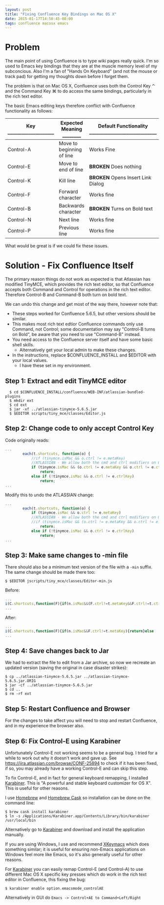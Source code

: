 ```yaml
---
layout: post
title: "Fixing Confluence Key Bindings on Mac OS X"
date: 2015-01-17T14:50:45-08:00
tags: confluence macosx emacs
---
```


Problem
=======

The main point of using Confluence is to type wiki pages really
quick. I'm so used to Emacs key bindings that they are at the muscle
memory level of my subconcious. Also I'm a fan of "Hands On Keyboard"
(and not the mouse or track pad) for getting my thoughts down before I
forget them.

The problem is that on Mac OS X, Confluence uses both the Control Key &#x2303; and the
Command Key &#x2318; to do access the same bindings, particularly in the rich text editor.

The basic Emacs editing keys therefore conflict with Confluence functionality as follows:

| Key ____________________ | Expected Meaning ________ | Default Functionality _____________________________ |
| -- | - | - |
|Control-A|Move to beginning of line|Works Fine|
|Control-E|Move to end of line|**BROKEN** Does nothing|
|Control-K|Kill line|**BROKEN** Opens Insert Link Dialog|
|Control-F|Forward character|Works fine|
|Control-B|Backwards character|**BROKEN** Turns on Bold text|
|Control-N|Next line|Works fine|
|Control-P|Previous line|Works fine|

What would be great is if we could fix these issues.

Solution - Fix Confluence Itself
================================

The primary reason things do not work as expected is that Atlassian
has modified TinyMCE, which provides the rich text editor, so that
Confluence accepts both Command and Control for operations in the rich
text editor. Therefore Control-B and Command-B both turn on bold text.

We can undo this change and get most of the way there, however note that:

* These steps worked for Confluence 5.6.5, but other versions should be similar.
* This makes most rich text edtior Confluence commands only use
  Command, not Control; some documentation may say "Control-B turns on
  Bold", be aware that you need to use "Command-B" instead.
* You need access to the Confluence server itself and have some basic shell skills.
  * Alternatively get your local admin to make these changes.
* In the instructions, replace $CONFLUENCE_INSTALL and $EDITOR with your local values.
  * I have these set in my environment.

Step 1: Extract and edit TinyMCE editor
---------------------------------------

```console
  $ cd $CONFLUENCE_INSTALL/confluence/WEB-INF/atlassian-bundled-plugins
  $ mkdir ext
  $ cd ext
  $ jar -xf ../atlassian-tinymce-5.6.5.jar
  $ $EDITOR scripts/tiny_mce/classes/Editor.js
```

Step 2: Change code to only accept Control Key
----------------------------------------------

Code originally reads:

```javascript
...
		each(t.shortcuts, function(o) {
			//if (tinymce.isMac && o.ctrl != e.metaKey)
			//ATLASSIAN - We allow both the cmd and ctrl modifiers on OSX
			if (tinymce.isMac && (o.ctrl != e.metaKey && o.ctrl != e.ctrlKey))
				return;
			else if (!tinymce.isMac && o.ctrl != e.ctrlKey)
				return;
...
```

Modify this to undo the ATLASSIAN change:

```javascript
...
		each(t.shortcuts, function(o) {
			if (tinymce.isMac && o.ctrl != e.metaKey)
			//ATLASSIAN - We allow both the cmd and ctrl modifiers on OSX
			//if (tinymce.isMac && (o.ctrl != e.metaKey && o.ctrl != e.ctrlKey))
				return;
			else if (!tinymce.isMac && o.ctrl != e.ctrlKey)
				return;
...
```

Step 3: Make same changes to -min file
--------------------------------------

There should also be a minimum text version of the file with a `-min`
suffix. The same change should be made there too:

```console
$ $EDITOR jscripts/tiny_mce/classes/Editor-min.js
```

Before:

```javascript
...
i(C.shortcuts,function(F){if(n.isMac&&(F.ctrl!=t.metaKey&&F.ctrl!=t.ctrlKey)){return}else
...
```

After:

```javascript
...
i(C.shortcuts,function(F){if(n.isMac&&F.ctrl!=t.metaKey){return}else
...
```

Step 4: Save changes back to Jar
--------------------------------

We had to extract the file to edit from a Jar archive, so now we
recreate an updated version (saving the original in case disaster
strikes):

```console
$ cp ../atlassian-tinymce-5.6.5.jar ../atlassian-tinymce-5.6.5.jar.ORIG
$ jar -cf ../atlassian-tinymce-5.6.5.jar
$ cd ..
$ rm -rf ext
```

Step 5: Restart Confluence and Browser
--------------------------------------

For the changes to take affect you will need to stop and restart Confluence, and in my experience the browser also.

Step 6: Fix Control-E using Karabiner
-------------------------------------

Unfortunately Control-E not working seems to be a general bug. I tried
for a while to work out why it doesn't work and gave up. See
<https://jira.atlassian.com/browse/CONF-25894> to check if it has been
fixed, if so, you may already have a working Control-E and can skip
this step.

To fix Control-E, and in fact for general keyboard remapping, I
installed [Karabiner]. This is "A powerful and stable keyboard
customizer for OS X". This is useful for other reasons.

I use [Homebrew] and [Homebrew Cask] so installation can be done on the command line:

```console
$ brew cask install karabiner
$ ln -s /Applications/Karabiner.app/Contents/Library/bin/karabiner /usr/local/bin
```

Alternatively go to [Karabiner] and download and install the application manually.

If you are using Windows, I use and recommend [XKeymacs] which does
something similar; it is useful for ensuring non-Emacs applications on
Windows feel more like Emacs, so it's also generally useful for other
reasons.

For [Karabiner] you can easily remap Control-E (and Control-A) to use
different Mac OS X specific key presses which do work in the rich text
editor in Confluence, this fixing the bug:

```console
$ karabiner enable option.emacsmode_controlAE
```

Alternatively in GUI do `Emacs -> Control+AE to Command+Left/Right`

[karabiner]: https://pqrs.org/osx/karabiner/
[xkeymacs]: http://xkeymacs.sourceforge.jp/
[homebrew]: http://brew.sh
[homebrew cask]: http://caskroom.io
